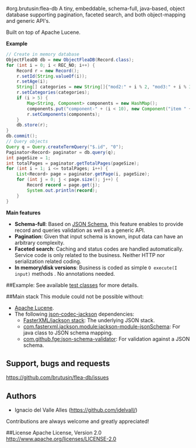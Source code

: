 #org.brutusin:flea-db
A tiny, embeddable, schema-full, java-based, object database supporting pagination, faceted search, and both object-mapping and generic API's.

Built on top of Apache Lucene.

**Example** 
```java 
// Create in memory database
ObjectFleaDB db = new ObjectFleaDB(Record.class);
for (int i = 0; i < REC_NO; i++) {
    Record r = new Record();
    r.setId(String.valueOf(i));
    r.setAge(i);
    String[] categories = new String[]{"mod2:" + i % 2, "mod3:" + i % 3};
    r.setCategories(categories);
    if (i > 5) {
        Map<String, Component> components = new HashMap();
        components.put("component-" + (i < 10), new Component("item " + i, i));
        r.setComponents(components);
    }
    db.store(r);
}
db.commit();
// Query objects
Query q = Query.createTermQuery("$.id", "0");
Paginator<Record> paginator = db.query(q);
int pageSize = 1;
int totalPages = paginator.getTotalPages(pageSize);
for (int i = 1; i <= totalPages; i++) {
    List<Record> page = paginator.getPage(i, pageSize);
    for (int j = 0; j < page.size(); j++) {
        Record record = page.get(j);
        System.out.println(record);
    }
}
```

**Main features**
* **Schema-full**: Based on [JSON Schema](http://json-schema.org/), this feature enables to provide record and queries validation as well as a generic API.
* **Pagination**: Given that input schema is known, input data can have an arbitrary complexity.
* **Faceted search**: Caching and status codes are handled automatically. Service code is only related to the business. Neither HTTP nor serialization related coding.
* **In memory/disk versions**: Business is coded as simple `O execute(I input)` methods . No annotations needed.


##Example:
See available [test classes](src/test/java/org/brutusin/fleadb/impl/) for more details.

##Main stack
This module could not be possible without:
* [Apache Lucene](http://lucene.apache.org/core/).
* The following [json-codec-jackson](https://github.com/brutusin/json-codec-jackson) dependencies:
  * [FasterXML/jackson stack](https://github.com/FasterXML/jackson): The underlying JSON stack.
  * [com.fasterxml.jackson.module:jackson-module-jsonSchema](https://github.com/FasterXML/jackson-module-jsonSchema): For java class to JSON schema mapping.
  * [com.github.fge:json-schema-validator](https://github.com/fge/json-schema-validator): For validation against a JSON schema.

## Support, bugs and requests
https://github.com/brutusin/flea-db/issues

## Authors

- Ignacio del Valle Alles (<https://github.com/idelvall/>)

Contributions are always welcome and greatly appreciated!

##License
Apache License, Version 2.0
http://www.apache.org/licenses/LICENSE-2.0

